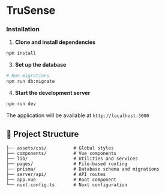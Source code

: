 # TruSense

### Installation

1. **Clone and install dependencies**

```bash
npm install
```

3. **Set up the database**

```bash
# Run migrations
npm run db:migrate

```

4. **Start the development server**

```bash
npm run dev
```

The application will be available at `http://localhost:3000`

## 📁 Project Structure

```
├── assets/css/          # Global styles
├── components/          # Vue components
├── lib/                 # Utilities and services
├── pages/               # File-based routing
├── prisma/              # Database schema and migrations
├── server/api/          # API routes
├── app.vue              # Root component
└── nuxt.config.ts       # Nuxt configuration
```
